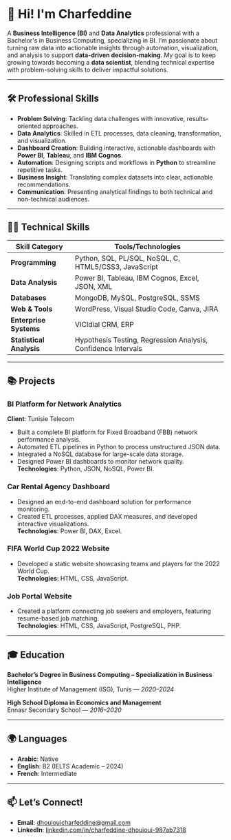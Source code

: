 # 👋 Hi! I'm Charfeddine

A **Business Intelligence (BI)** and **Data Analytics** professional with a Bachelor's in Business Computing, specializing in BI. I’m passionate about turning raw data into actionable insights through automation, visualization, and analysis to support **data-driven decision-making**. My goal is to keep growing towards becoming a **data scientist**, blending technical expertise with problem-solving skills to deliver impactful solutions.

---

## 🛠 Professional Skills

- **Problem Solving**: Tackling data challenges with innovative, results-oriented approaches.
- **Data Analytics**: Skilled in ETL processes, data cleaning, transformation, and visualization.
- **Dashboard Creation**: Building interactive, actionable dashboards with **Power BI**, **Tableau**, and **IBM Cognos**.
- **Automation**: Designing scripts and workflows in **Python** to streamline repetitive tasks.
- **Business Insight**: Translating complex datasets into clear, actionable recommendations.
- **Communication**: Presenting analytical findings to both technical and non-technical audiences.

---

## 🧑‍💻 Technical Skills

| Skill Category         | Tools/Technologies                                                                 |
|------------------------|--------------------------------------------------------------------------------------|
| **Programming**         | Python, SQL, PL/SQL, NoSQL, C, HTML5/CSS3, JavaScript                               |
| **Data Analysis**       | Power BI, Tableau, IBM Cognos, Excel, JSON, XML                                     |
| **Databases**           | MongoDB, MySQL, PostgreSQL, SSMS                                                    |
| **Web & Tools**         | WordPress, Visual Studio Code, Canva, JIRA                                          |
| **Enterprise Systems**  | VICIdial CRM, ERP                                                                   |
| **Statistical Analysis**| Hypothesis Testing, Regression Analysis, Confidence Intervals                       |

---

## 📚 Projects

### **BI Platform for Network Analytics**
**Client**: Tunisie Telecom  
- Built a complete BI platform for Fixed Broadband (FBB) network performance analysis.  
- Automated ETL pipelines in Python to process unstructured JSON data.  
- Integrated a NoSQL database for large-scale data storage.  
- Designed Power BI dashboards to monitor network quality.  
**Technologies**: Python, JSON, NoSQL, Power BI.

### **Car Rental Agency Dashboard**
- Designed an end-to-end dashboard solution for performance monitoring.  
- Created ETL processes, applied DAX measures, and developed interactive visualizations.  
**Technologies**: Power BI, DAX, Excel.

### **FIFA World Cup 2022 Website**
- Developed a static website showcasing teams and players for the 2022 World Cup.  
**Technologies**: HTML, CSS, JavaScript.

### **Job Portal Website**
- Created a platform connecting job seekers and employers, featuring resume-based job matching.  
**Technologies**: HTML, CSS, JavaScript, PostgreSQL, PHP.

---

## 🎓 Education

**Bachelor’s Degree in Business Computing – Specialization in Business Intelligence**  
Higher Institute of Management (ISG), Tunis — *2020–2024*  

**High School Diploma in Economics and Management**  
Ennasr Secondary School — *2016–2020*

---

## 🌍 Languages

- **Arabic**: Native  
- **English**: B2 (IELTS Academic – 2024)  
- **French**: Intermediate  

---

## 📫 Let’s Connect!

- **Email**: [dhouiouicharfeddine@gmail.com](mailto:dhouiouicharfeddine@gmail.com)  
- **LinkedIn**: [linkedin.com/in/charfeddine-dhouioui-987ab7318](https://www.linkedin.com/in/charfeddine-dhouioui-987ab7318)
